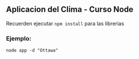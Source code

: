 ## Aplicacion del Clima - Curso Node


Recuerden ejecutar ```npm install``` para las librerias 

### Ejemplo:

```
node app -d "Ottawa"
```
